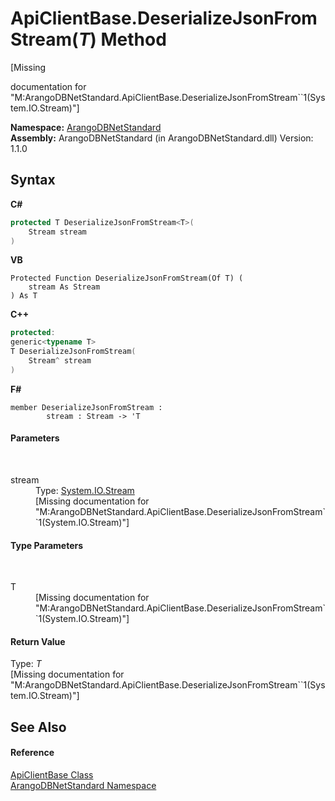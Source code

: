 # ApiClientBase.DeserializeJsonFromStream(*T*) Method 
 

\[Missing <summary> documentation for "M:ArangoDBNetStandard.ApiClientBase.DeserializeJsonFromStream``1(System.IO.Stream)"\]

**Namespace:**&nbsp;<a href="069489ce-b545-4054-943a-23b806da64e9">ArangoDBNetStandard</a><br />**Assembly:**&nbsp;ArangoDBNetStandard (in ArangoDBNetStandard.dll) Version: 1.1.0

## Syntax

**C#**<br />
``` C#
protected T DeserializeJsonFromStream<T>(
	Stream stream
)

```

**VB**<br />
``` VB
Protected Function DeserializeJsonFromStream(Of T) ( 
	stream As Stream
) As T
```

**C++**<br />
``` C++
protected:
generic<typename T>
T DeserializeJsonFromStream(
	Stream^ stream
)
```

**F#**<br />
``` F#
member DeserializeJsonFromStream : 
        stream : Stream -> 'T 

```


#### Parameters
&nbsp;<dl><dt>stream</dt><dd>Type: <a href="https://docs.microsoft.com/dotnet/api/system.io.stream" target="_blank" rel="noopener noreferrer">System.IO.Stream</a><br />\[Missing <param name="stream"/> documentation for "M:ArangoDBNetStandard.ApiClientBase.DeserializeJsonFromStream``1(System.IO.Stream)"\]</dd></dl>

#### Type Parameters
&nbsp;<dl><dt>T</dt><dd>\[Missing <typeparam name="T"/> documentation for "M:ArangoDBNetStandard.ApiClientBase.DeserializeJsonFromStream``1(System.IO.Stream)"\]</dd></dl>

#### Return Value
Type: *T*<br />\[Missing <returns> documentation for "M:ArangoDBNetStandard.ApiClientBase.DeserializeJsonFromStream``1(System.IO.Stream)"\]

## See Also


#### Reference
<a href="1e4d73ca-864e-e82d-2705-3f6909ffa824">ApiClientBase Class</a><br /><a href="069489ce-b545-4054-943a-23b806da64e9">ArangoDBNetStandard Namespace</a><br />